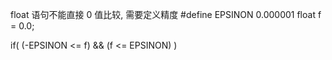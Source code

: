 float 语句不能直接 0 值比较, 需要定义精度
#define EPSINON 0.000001
float f = 0.0;

if( (-EPSINON <= f) && (f <= EPSINON) )
